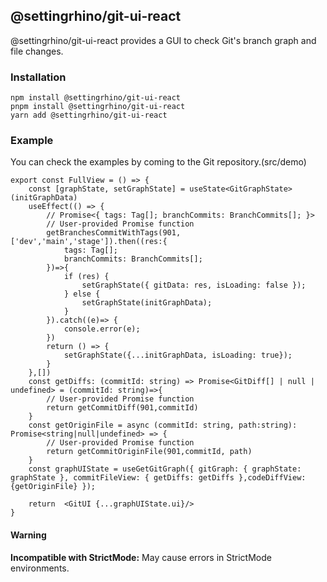 ## @settingrhino/git-ui-react

@settingrhino/git-ui-react provides a GUI to check Git's branch graph and file changes.

### Installation
```
npm install @settingrhino/git-ui-react
pnpm install @settingrhino/git-ui-react
yarn add @settingrhino/git-ui-react
```

### Example
You can check the examples by coming to the Git repository.(src/demo)
```
export const FullView = () => {
    const [graphState, setGraphState] = useState<GitGraphState>(initGraphData)
    useEffect(() => {
        // Promise<{ tags: Tag[]; branchCommits: BranchCommits[]; }>
        // User-provided Promise function
        getBranchesCommitWithTags(901,['dev','main','stage']).then((res:{
            tags: Tag[];
            branchCommits: BranchCommits[];
        })=>{
            if (res) {
                setGraphState({ gitData: res, isLoading: false });
            } else {
                setGraphState(initGraphData);
            }
        }).catch((e)=> {
            console.error(e);
        })
        return () => {
            setGraphState({...initGraphData, isLoading: true});
        }
    },[])
    const getDiffs: (commitId: string) => Promise<GitDiff[] | null | undefined> = (commitId: string)=>{
        // User-provided Promise function
        return getCommitDiff(901,commitId)
    }
    const getOriginFile = async (commitId: string, path:string): Promise<string|null|undefined> => {
        // User-provided Promise function
        return getCommitOriginFile(901,commitId, path)
    }
    const graphUIState = useGetGitGraph({ gitGraph: { graphState: graphState }, commitFileView: { getDiffs: getDiffs },codeDiffView:{getOriginFile} });

    return  <GitUI {...graphUIState.ui}/>
}
```

#### Warning

**Incompatible with StrictMode:** May cause errors in StrictMode environments.
